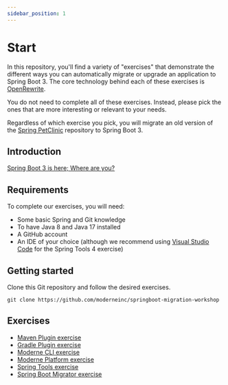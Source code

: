 ```yaml
---
sidebar_position: 1
---
```


# Start

In this repository, you'll find a variety of "exercises" that demonstrate the different ways you can automatically
migrate or upgrade an application to Spring Boot 3. The core technology behind each of these exercises
is [OpenRewrite](https://github.com/openrewrite/rewrite).

You do not need to complete all of these exercises. Instead, please pick the ones that are more interesting or relevant
to your needs.

Regardless of which exercise you pick, you will migrate an old version of
the [Spring PetClinic](https://github.com/spring-projects/spring-petclinic/)
repository to Spring Boot 3.

## Introduction

[Spring Boot 3 is here; Where are you?](https://docs.google.com/presentation/d/1onKVe3tsCm9wPWMQ0i4fLDfM8vpQHyXH/edit?usp=sharing&ouid=106870370074198362402&rtpof=true&sd=true)

## Requirements

To complete our exercises, you will need:

* Some basic Spring and Git knowledge
* To have Java 8 and Java 17 installed
* A GitHub account
* An IDE of your choice (although we recommend using [Visual Studio Code](https://code.visualstudio.com/) for the Spring
  Tools 4 exercise)

## Getting started

Clone this Git repository and follow the desired exercises.

```shell
git clone https://github.com/moderneinc/springboot-migration-workshop
```

## Exercises

* [Maven Plugin exercise](maven-plugin)
* [Gradle Plugin exercise](gradle-plugin)
* [Moderne CLI exercise](moderne-cli)
* [Moderne Platform exercise](moderne-platform)
* [Spring Tools exercise](spring-tools)
* [Spring Boot Migrator exercise](spring-boot-migrator)
